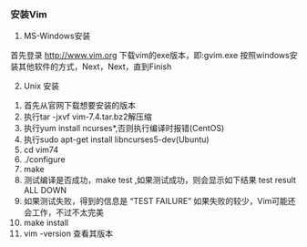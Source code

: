 ### 安装Vim

1. MS-Windows安装    

首先登录 http://www.vim.org 下载vim的exe版本，即:gvim.exe
按照windows安装其他软件的方式，Next，Next，直到Finish

2. Unix 安装     

1) 首先从官网下载想要安装的版本    
2) 执行tar -jxvf vim-7.4.tar.bz2解压缩         
3) 执行yum install ncurses*,否则执行编译时报错(CentOS)      
4) 执行sudo apt-get install libncurses5-dev(Ubuntu)
5) cd vim74
6) ./configure
7) make
8) 测试编译是否成功，make test ,如果测试成功，则会显示如下结果 test result ALL DOWN
9) 如果测试失败，得到的信息是 “TEST FAILURE” 如果失败的较少，Vim可能还会工作，不过不太完美
10) make install
11) vim -version 查看其版本
